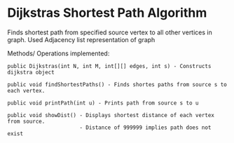 # Dijkstras Shortest Path Algorithm

Finds shortest path from specified source vertex to all other vertices in graph.
Used Adjacency list representation of graph

Methods/ Operations implemented:
	
	public Dijkstras(int N, int M, int[][] edges, int s) - Constructs dijkstra object

	public void findShortestPaths() - Finds shortes paths from source s to each vertex.

	public void printPath(int u) - Prints path from source s to u

	public void showDist() - Displays shortest distance of each vertex from source.
						   - Distance of 999999 implies path does not exist 	
